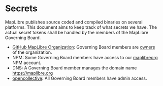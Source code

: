 # Secrets

MapLibre publishes source coded and compiled binaries on several platforms. This document aims to keep track of what secrets we have. The actual secret tokens shall be handled by the members of the MapLibre Governing Board.

* [GitHub MapLibre Organization](https://github.com/maplibre): Governing Board members are [owners](https://docs.github.com/en/organizations/managing-peoples-access-to-your-organization-with-roles/roles-in-an-organization#organization-owners) of the organization.
* NPM: Some Governing Board members have access to our [maplibreorg](https://www.npmjs.com/~maplibreorg) NPM account.
* DNS: A Governing Board member manages the domain name https://maplibre.org
* [opencollective](https://opencollective.com/maplibre): All Governing Board members have admin access.

